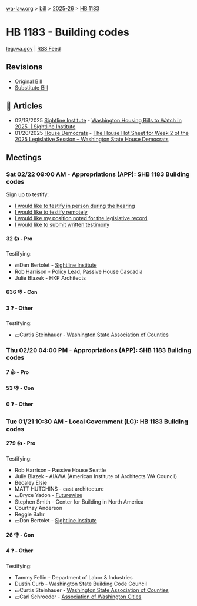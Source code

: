 [wa-law.org](/) > [bill](/bill/) > [2025-26](/bill/2025-26/) > [HB 1183](/bill/2025-26/hb/1183/)

# HB 1183 - Building codes
[leg.wa.gov](https://app.leg.wa.gov/billsummary?BillNumber=1183&Year=2025&Initiative=false) | [RSS Feed](./rss.xml)

## Revisions
* [Original Bill](1/)
* [Substitute Bill](S/)

## 📰 Articles
* 02/13/2025 [Sightline Institute](/org/sightline_institute/) - [Washington Housing Bills to Watch in 2025  | Sightline Institute](https://www.sightline.org/2025/02/13/washington-housing-bills-to-watch-in-2025/#:~:text=HB%201183)
* 01/20/2025 [House Democrats](/org/house_democrats/) - [The House Hot Sheet for Week 2 of the 2025 Legislative Session – Washington State House Democrats](https://housedemocrats.wa.gov/blog/2025/01/20/the-house-hot-sheet-for-week-2-of-the-2025-legislative-session/#:~:text=HB%201183)

## Meetings
### Sat 02/22 09:00 AM - Appropriations (APP): SHB 1183 Building codes
Sign up to testify:
* [I would like to testify in person during the hearing](https://app.leg.wa.gov/csi/Testifier/Add?chamber=House&mId=32886&aId=164748&caId=26038&tId=1)
* [I would like to testify remotely](https://app.leg.wa.gov/csi/Testifier/Add?chamber=House&mId=32886&aId=164748&caId=26038&tId=2)
* [I would like my position noted for the legislative record](https://app.leg.wa.gov/csi/Testifier/Add?chamber=House&mId=32886&aId=164748&caId=26038&tId=3)
* [I would like to submit written testimony](https://app.leg.wa.gov/csi/Testifier/Add?chamber=House&mId=32886&aId=164748&caId=26038&tId=4)

#### 32 👍 - Pro
Testifying:
* 💵Dan Bertolet - [Sightline Institute](/org/sightline_institute/)
* Rob Harrison - Policy Lead, Passive House Cascadia
* Julie Blazek - HKP Architects

#### 636 👎 - Con

#### 3 ❓ - Other
Testifying:
* 💵Curtis Steinhauer - [Washington State Association of Counties](/org/washington_state_association_of_counties/)

### Thu 02/20 04:00 PM - Appropriations (APP): SHB 1183 Building codes
#### 7 👍 - Pro

#### 53 👎 - Con

#### 0 ❓ - Other

### Tue 01/21 10:30 AM - Local Government (LG): HB 1183 Building codes
#### 279 👍 - Pro
Testifying:
* Rob Harrison - Passive House Seattle
* Julie Blazek - AIAWA (American Institute of Architects WA Council)
* Becaley Elsie
* MATT HUTCHINS - cast architecture
* 💵Bryce Yadon - [Futurewise](/org/futurewise/)
* Stephen Smith - Center for Building in North America
* Courtnay Anderson
* Reggie Bahr
* 💵Dan Bertolet - [Sightline Institute](/org/sightline_institute/)

#### 26 👎 - Con

#### 4 ❓ - Other
Testifying:
* Tammy Fellin - Department of Labor & Industries
* Dustin Curb - Washington State Building Code Council
* 💵Curtis Steinhauer - [Washington State Association of Counties](/org/washington_state_association_of_counties/)
* 💵Carl Schroeder - [Association of Washington Cities](/org/association_of_washington_cities/)
